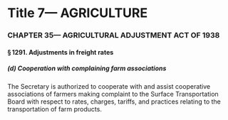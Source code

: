 
# Title 7— AGRICULTURE
### CHAPTER 35— AGRICULTURAL ADJUSTMENT ACT OF 1938
#### § 1291. Adjustments in freight rates
##### (d) Cooperation with complaining farm associations

The Secretary is authorized to cooperate with and assist cooperative associations of farmers making complaint to the Surface Transportation Board with respect to rates, charges, tariffs, and practices relating to the transportation of farm products.
